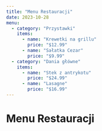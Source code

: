 ```yaml
---
title: "Menu Restauracji"
date: 2023-10-28
menu:
  - category: "Przystawki"
    items:
      - name: "Krewetki na grillu"
        price: "$12.99"
      - name: "Sałatka Cezar"
        price: "$9.99"
  - category: "Dania główne"
    items:
      - name: "Stek z antrykotu"
        price: "$24.99"
      - name: "Lasagne"
        price: "$16.99"
---
```

# Menu Restauracji